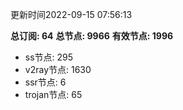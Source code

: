 更新时间2022-09-15 07:56:13

**总订阅: 64**
**总节点: 9966**
**有效节点: 1996**
- ss节点: 295
- v2ray节点: 1630
- ssr节点: 6
- trojan节点: 65
